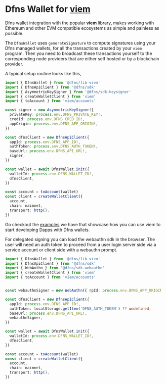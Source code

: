 # Dfns Wallet for [viem](https://viem.sh/docs/introduction.html)

Dfns wallet integration with the popular **viem** library, makes working with Ethereum and other EVM compatible ecosystems as simple and painless as possible.

The `DfnsWallet` uses `generateSignature` to compute signatures using your Dfns managed wallets, for all the transactions created by your `viem` program. Then you need to broadcast these transactions yourself to the corresponding node providers that are either self hosted or by a blockchain provider.

A typical setup routine looks like this,

```typescript
import { DfnsWallet } from '@dfns/lib-viem'
import { DfnsApiClient } from '@dfns/sdk'
import { AsymmetricKeySigner } from '@dfns/sdk-keysigner'
import { createWalletClient } from 'viem'
import { toAccount } from 'viem/accounts'

const signer = new AsymmetricKeySigner({
  privateKey: process.env.DFNS_PRIVATE_KEY!,
  credId: process.env.DFNS_CRED_ID!,
  appOrigin: process.env.DFNS_APP_ORIGIN!,
})

const dfnsClient = new DfnsApiClient({
  appId: process.env.DFNS_APP_ID!,
  authToken: process.env.DFNS_AUTH_TOKEN!,
  baseUrl: process.env.DFNS_API_URL!,
  signer,
})

const wallet = await DfnsWallet.init({
  walletId: process.env.DFNS_WALLET_ID!,
  dfnsClient,
})

const account = toAccount(wallet)
const client = createWalletClient({
  account,
  chain: mainnet,
  transport: http(),
})
```

Go checkout the [examples](../../examples/libs/viem) we have that showcase how you can use viem to start developing Dapps with Dfns wallets.

For delegated signing you can load the webauthn sdk in the browser. The user will need an auth token to proceed from a user login server side via a service account or client side with a webauthn prompt.

```typescript
import { DfnsWallet } from '@dfns/lib-viem'
import { DfnsApiClient } from '@dfns/sdk'
import { WebAuthn } from '@dfns/sdk-webauthn'
import { createWalletClient } from 'viem'
import { toAccount } from 'viem/accounts'


const webauthnSigner = new WebAuthn({ rpId: process.env.DFNS_APP_ORIGIN! })

const dfnsClient = new DfnsApiClient({
  appId: process.env.DFNS_APP_ID!,
  authToken: localStorage.getItem('DFNS_AUTH_TOKEN') ?? undefined,
  baseUrl: process.env.DFNS_API_URL!,
  webauthnSigner,
})

const wallet = await DfnsWallet.init({
  walletId: process.env.DFNS_WALLET_ID!,
  dfnsClient,
})

const account = toAccount(wallet)
const client = createWalletClient({
  account,
  chain: mainnet,
  transport: http(),
})
```
